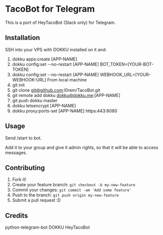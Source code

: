 # TacoBot for Telegram

This is a port of HeyTacoBot (Slack only) for Telegram.

## Installation

SSH into your VPS with DOKKU installed on it and:
1. dokku apps:create [APP-NAME]
2. dokku config:set --no-restart [APP-NAME] BOT_TOKEN=[YOUR-BOT-TOKEN]
3. dokku config:set --no-restart [APP-NAME] WEBHOOK_URL=[YOUR-WEBHOOK-URL]
From local machine
4. git init
5. git clone git@github.com:l0rem/TacoBot.git
6. git remote add dokku dokku@dokku.me:[APP-NAME]
6. git push dokku master
7. dokku letsencrypt [APP-NAME]
7. dokku proxy:ports-set [APP-NAME] https:443:8080


## Usage

Send /start to bot.

Add it to your group and give it admin rights, so that it will be able to access messages.

## Contributing

1. Fork it!
2. Create your feature branch: `git checkout -b my-new-feature`
3. Commit your changes: `git commit -am 'Add some feature'`
4. Push to the branch: `git push origin my-new-feature`
5. Submit a pull request :D

## Credits

python-telegram-bot 
DOKKU 
HeyTacoBot
